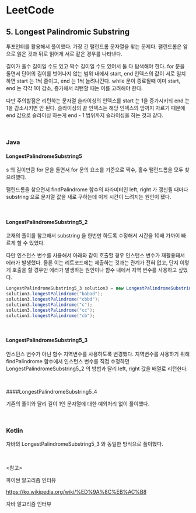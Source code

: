 # LeetCode

## 5. Longest Palindromic Substring

투포인터를 활용해서 풀이했다. 가장 긴 팰린드롬 문자열을 찾는 문제다. 팰린드롬은 앞으로 읽은 것과 뒤로 읽어게 서로 같은 경우를 나타낸다.

길이가 홀수 길이일 수도 있고 짝수 길이일 수도 있어서 둘 다 탐색해야 한다. for 문을 돌면서 단어의 길이를 벗어나지 않는 범위 내에서 start, end 인덱스의 값이 서로 일치하면 start 는 1씩 줄이고, end 는 1씩 늘려나간다. while 문이 종료될때 이미 start, end 는 각각 1이 감소, 증가해서 리턴할 때는 이를 고려해야 한다. 

다만 주의할점은 리턴하는 문자열 슬라이싱의 인덱스를 start 는 1을 증가시키되 end 는 1을 감소시키면 안 된다. 슬라이싱의 끝 인덱스는 해당 인덱스의 앞까지 자르기 때문에 end 값으로 슬라이싱 하는게 end - 1 범위까지 슬라이싱을 하는 것과 같다.

<br>

### Java

#### LongestPalindromeSubstring5 

s 의 길이만큼 for 문을 돌면서 for 문의 요소를 기준으로 짝수, 홀수 팰린드롬을 모두 찾으려했다. 

팰린드롬을 찾으면서 findPalindrome 함수의 파라미터인 left, right 가 갱신될 때마다 substring 으로 문자열 값을 새로 구하는데 이게 시간이 느려지는 원인이 됐다.

<br>

#### LongestPalindromeSubstring5_2

교재의 풀이를 참고해서 substring 을 한번만 하도록 수정해서 시간을 10배 가까이 빠르게 할 수 있었다.

다만 인스턴스 변수를 사용해서 아래와 같이 호출할 경우 인스턴스 변수가 재활용돼서 에러가 발생했다. 물론 이는 리트코드에는 제출하는 것과는 관계가 전혀 없고, 단지 이렇게 호출을 할 경우만 에러가 발생하는 원인이나 함수 내에서 지역 변수를 사용하고 싶었다.

```java
LongestPalindromeSubstring5_3 solution3 = new LongestPalindromeSubstring5_3();
solution3.longestPalindrome("babad");
solution3.longestPalindrome("cbbd");
solution3.longestPalindrome("c");
solution3.longestPalindrome("cc");
solution3.longestPalindrome("cb");
```

<br>

#### LongestPalindromeSubstring5_3

인스턴스 변수가 아닌 함수 지역변수를 사용하도록 변경했다. 지역변수를 사용하기 위해 findPalindrome 함수에서 인스턴스 변수를 직접 수정하던 LongestPalindromeSubstring5_2 의 방법과 달리 left, right 값을 배열로 리턴한다.

<br>

####LongestPalindromeSubstring5_4

기존의 풀이와 달리 길이 1인 문자열에 대한 예외처리 없이 풀이했다.

<br>

### Kotlin

자바의 LongestPalindromeSubstring5_3 와 동일한 방식으로 풀이했다.

<br>

<참고>

파이썬 알고리즘 인터뷰

https://ko.wikipedia.org/wiki/%ED%9A%8C%EB%AC%B8

자바 알고리즘 인터뷰

